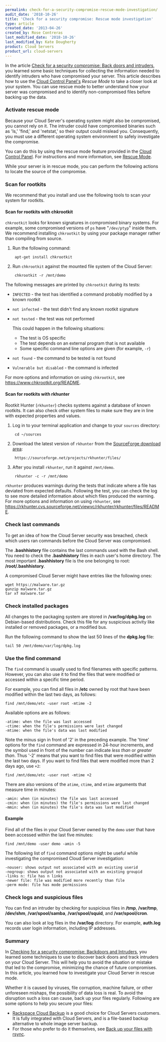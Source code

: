 ```yaml
---
permalink: check-for-a-security-compromise-rescue-mode-investigation/
audit_date: '2018-10-26'
title: 'Check for a security compromise: Rescue mode investigation'
type: article
created_date: '2013-04-26'
created_by: Rose Contreras
last_modified_date: '2018-10-26'
last_modified_by: Kate Dougherty
product: Cloud Servers
product_url: cloud-servers
---
```


In the article [Check for a security compromise: Back doors and intruders](/how-to/check-for-a-security-compromise-back-doors-and-intruders),
you learned some basic techniques for collecting the information needed to
identify intruders who have compromised your server. This article describes how
to use the [Cloud Control Panel's](https://login.rackspace.com/) *Rescue Mode*
to take a closer look at your system. You can use rescue mode to better understand
how your server was compromised and to identify non-compromised files before
backing up the data.

### Activate rescue mode

Because your Cloud Server's operating system might also be compromised, you
cannot rely on it. The intruder could have compromised binaries such as 'ls,'
'find,' and 'netstat,' so their output could mislead you. Consequently, you
must use a different operating system environment to safely investigate the
compromise.

You can do this by using the rescue mode feature provided in the
[Cloud Control Panel](https://login.rackspace.com/). For instructions and more
information, see [Rescue Mode](/how-to/rescue-mode/).

While your server is in rescue mode, you can perform the following actions to
locate the source of the compromise.

### Scan for rootkits

We recommend that you install and use the following tools to scan your system
for rootkits.

#### Scan for rootkits with chkrootkit

`chkrootkit` looks for known signatures in compromised binary systems. For
example, some compromised versions of `ps` have "`/dev/ptyp`" inside them. We
recommend installing `chkrootkit` by using your package manager rather than
compiling from source.

1. Run the following command:

        apt-get install chkrootkit

2. Run `chkrootkit` against the mounted file system of the Cloud Server:

        chkrootkit -r /mnt/demo

The following messages are printed by `chkrootkit` during its tests:

-  `INFECTED` - the test has identified a command probably modified by a known rootkit
-  `not infected` - the test didn't find any known rootkit signature
-  `not tested` - the test was not performed

   This could happen in the following situations:
    - The test is OS specific
    - The test depends on an external program that is not available
    - Some specific command line options are given (for example, `-r`)

-  `not found` - the command to be tested is not found
-  `Vulnerable but disabled` - the command is infected

For more options and information on using `chkrootkit`, see <https://www.chkrootkit.org/README>.

#### Scan for rootkits with rkhunter

Rootkit Hunter (`rkhunter`) checks systems against a database of known rootkits.
It can also check other system files to make sure they are in line with expected
properties and values.

1. Log in to your terminal application and change to your `sources` directory:

        cd ~/sources

2. Download the latest version of `rkhunter` from the [SourceForge download area](https://sourceforge.net/projects/rkhunter/files/):

        https://sourceforge.net/projects/rkhunter/files/

3. After you install `rkhunter`, run it against `/mnt/demo`.

        rkhunter -c -r /mnt/demo

`rkhunter` produces warnings during the tests that indicate where a file has
deviated from expected defaults. Following the test, you can check the log to
see more detailed information about which files produced the warning. For more
options and information on using `rkhunter`, see <https://rkhunter.cvs.sourceforge.net/viewvc/rkhunter/rkhunter/files/README>.

### Check last commands

To get an idea of how the Cloud Server security was breached, check which users
ran commands before the Cloud Server was compromised.

The **.bashhistory** file contains the last commands used with the Bash shell.
You need to check the **.bashhistory** files in each user's home directory. The
most important **.bashhistory** file is the one belonging to root: **/root/.bashhistory**.

A compromised Cloud Server might have entries like the following ones:

    wget https://malware.tar.gz
    gunzip malware.tar.gz
    tar xf malware.tar

### Check installed packages

All changes to the packaging system are stored in **/var/log/dpkg.log** on
Debian-based distributions. Check this file for any suspicious activity like
installed or removed packages, or a modified bus.

Run the following command to show the last 50 lines of the **dpkg.log** file:

    tail 50 /mnt/demo/var/log/dpkg.log

### Use the find command

The `find` command is usually used to find filenames with specific patterns.
However, you can also use it to find the files that were modified or accessed
within a specific time period.

For example, you can find all files in **/etc** owned by root that have been
modified within the last two days, as follows:

    find /mnt/demo/etc -user root -mtime -2

Available options are as follows:

    -atime: when the file was last accessed
    -ctime: when the file's permissions were last changed
    -mtime: when the file's data was last modified

Note the  minus sign in front of '2' in the preceding example. The 'time'
options for the `find` command are expressed in 24-hour increments, and the
symbol used in front of the number can indicate *less than* or *greater than*.
Thus '-2' means that you want to find files that were modified within the last
two days. If you want to find files that were modified more than 2 days ago,
use `+2`:

    find /mnt/demo/etc -user root -mtime +2

There are also versions of the `atime`, `ctime`, and `mtime` arguments that
measure time in minutes:

    -amin: when (in minutes) the file was last accessed
    -cmin: when (in minutes) the file's permissions were last changed
    -mmin: when (in minutes) the file's data was last modified

#### Example

Find all of the files in your Cloud Server owned by the `demo` user
that have been accessed within the last five minutes:

    find /mnt/demo -user demo -amin -5

The following list of `find` command options might be useful while investigating
the compromised Cloud Server investigation:

    -nouser: shows output not associated with an existing userid
    -nogroup: shows output not associated with an existing groupid
    -links n: file has n links
    -newer file: file was modified more recently than file
    -perm mode: file has mode permissions

### Check logs and suspicious files

You can find an intruder by checking for suspicious files in **/tmp**,
**/var/tmp**, **/dev/shm**, **/var/spool/samba**, **/var/spool/squid**, and
**/var/spool/cron**.

You can also look at log files in the **/var/log** directory. For example,
**auth.log** records user login information, including IP addresses.

### Summary

In [Checking for a security compromise: Backdoors and Intruders](/how-to/check-for-a-security-compromise-back-doors-and-intruders),
you learned some techniques to use to discover back doors and track intruders
on your Cloud Server. This will help you to avoid the situation or mistake that
led to the compromise, minimizing the chance of future compromises. In this
article, you learned how to investigate your Cloud Server in rescue mode.

Whether it is caused by viruses, file corruption, machine failure, or
other unforeseen mishaps, the possibility of data loss is real. To avoid the
disruption such a loss can cause, back up your files regularly. Following are
some options to help you secure your files:

-   [Rackspace Cloud Backup](https://www.rackspace.com/cloud/backup/) is a good
choice for Cloud Servers customers. It is fully integrated with Cloud Servers,
and is a file-based backup alternative to whole image server backup.
-   For those who prefer to do it themselves, see [Back up your files with rsync](/how-to/backing-up-your-files-with-rsync/).
